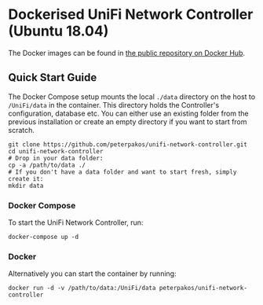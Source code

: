 # Dockerised UniFi Network Controller (Ubuntu 18.04)

The Docker images can be found in [the public repository on Docker Hub](https://hub.docker.com/r/peterpakos/unifi-network-controller).

## Quick Start Guide
The Docker Compose setup mounts the local `./data` directory on the host to
`/UniFi/data` in the container. This directory holds the Controller's
configuration, database etc. You can either use an existing folder from
the previous installation or create an empty directory if you want to start
from scratch.

```
git clone https://github.com/peterpakos/unifi-network-controller.git
cd unifi-network-controller
# Drop in your data folder:
cp -a /path/to/data ./
# If you don't have a data folder and want to start fresh, simply create it:
mkdir data
```

### Docker Compose
To start the UniFi Network Controller, run:
```
docker-compose up -d
```

### Docker
Alternatively you can start the container by running:
```
docker run -d -v /path/to/data:/UniFi/data peterpakos/unifi-network-controller
```
